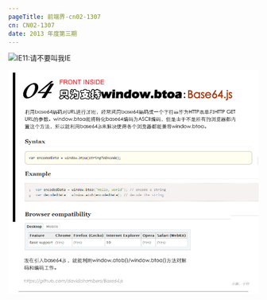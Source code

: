 ```yaml
--- 
pageTitle: 前端界-cn02-1307 
cn: CN02-1307 
date: 2013 年度第三期 
---
```


![IE11:请不要叫我IE](./images/banner.jpg)

[![base64.js让所有浏览器支持window.btoa()](./images/front-inside_06.jpg)](https://github.com/davidchambers/Base64.js/blob/master/base64.js)